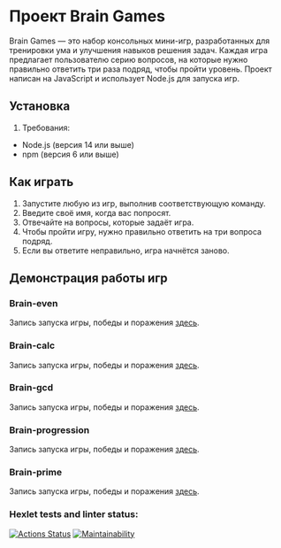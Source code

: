 # Проект Brain Games

Brain Games — это набор консольных мини-игр, разработанных для тренировки ума и улучшения навыков решения задач. Каждая игра предлагает пользователю серию вопросов, на которые нужно правильно ответить три раза подряд, чтобы пройти уровень. Проект написан на JavaScript и использует Node.js для запуска игр.

## Установка

1. Требования: 
* Node.js (версия 14 или выше)
* npm (версия 6 или выше)

## Как играть

1. Запустите любую из игр, выполнив соответствующую команду.  
2. Введите своё имя, когда вас попросят.  
3. Отвечайте на вопросы, которые задаёт игра.  
4. Чтобы пройти игру, нужно правильно ответить на три вопроса подряд.  
5. Если вы ответите неправильно, игра начнётся заново.

## Демонстрация работы игр

### Brain-even
Запись запуска игры, победы и поражения [здесь](https://asciinema.org/a/7M8YY4qFwYlXdoszCiXdIwYGe).

### Brain-calc
Запись запуска игры, победы и поражения [здесь](https://asciinema.org/a/Pkeu0p6fhTJpqtgeIrZTluK6F).

### Brain-gcd
Запись запуска игры, победы и поражения [здесь](https://asciinema.org/a/NKx6FRIrAQBcuZKcyINHGimBh).

### Brain-progression
Запись запуска игры, победы и поражения [здесь](https://asciinema.org/a/CaJlQZlMRRAcXtOyi2Ufe8PS3).

### Brain-prime
Запись запуска игры, победы и поражения [здесь](https://asciinema.org/a/1iBCSuyiREtvOmXQ5EcsfEcyd).

### Hexlet tests and linter status:
[![Actions Status](https://github.com/Inthetouch/fullstack-javascript-project-44/actions/workflows/hexlet-check.yml/badge.svg)](https://github.com/Inthetouch/fullstack-javascript-project-44/actions)
[![Maintainability](https://api.codeclimate.com/v1/badges/78f30006577a5780682d/maintainability)](https://codeclimate.com/github/Inthetouch/fullstack-javascript-project-44/maintainability)